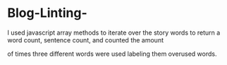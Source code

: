 # Blog-Linting-

I used javascript array methods to iterate over the story words to return a word count, sentence count, and counted the amount

of times three different words were used labeling them overused words. 


